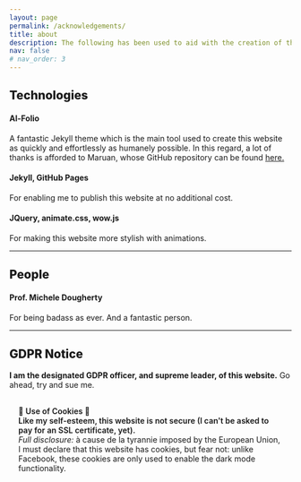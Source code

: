 ```yaml
---
layout: page
permalink: /acknowledgements/
title: about
description: The following has been used to aid with the creation of this website. I would like to thank the following people﹕
nav: false
# nav_order: 3
---
```


## <b style="font-weight:800;">Technologies</b>
#### Al-Folio
A fantastic Jekyll theme which is the main tool used to create this website as quickly and effortlessly as humanely possible. In this regard, a lot of thanks is afforded to Maruan, whose GitHub repository can be found [here.](https://github.com/alshedivat/al-folio)

#### Jekyll, GitHub Pages
For enabling me to publish this website at no additional cost.

#### JQuery, animate.css, wow.js
For making this website more stylish with animations.


---

## <b style="font-weight:800;">People</b>

#### Prof. Michele Dougherty
For being badass as ever. And a fantastic person.

---
## <b style="font-weight:800;">GDPR Notice</b>

**I am the designated GDPR officer, and supreme leader, of this website.** Go ahead, try and sue me.

<div class="card mt-3 wow fadeIn" data-wow-delay="1s" style="padding: 1rem;">
  <div class="wow fadeIn" data-wow-delay="1.1s"><b style="font-weight:600!important;">🍪 Use of Cookies 🍪</b></div>
  <div class="wow fadeIn" data-wow-delay="1.2s"><b style="font-weight:600!important;">Like my self-esteem, this website is not secure (I can't be asked to pay for an SSL certificate, yet).</b> 
  <br />
  <i>Full disclosure:</i> à cause de la tyrannie imposed by the European Union, I must declare that this website has cookies, but fear not: unlike Facebook, these cookies are only used to enable the dark mode functionality.</div>
</div>